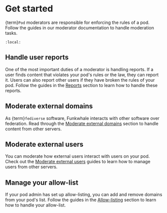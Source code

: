 # Get started

{term}`Pod` moderators are responsible for enforcing the rules of a pod. Follow the guides in our moderator documentation to handle moderation tasks.

```{contents}
:local:
```

## Handle user reports

One of the most important duties of a moderator is handling reports. If a user finds content that violates your pod's rules or the law, they can report it. Users can also report other users if they have broken the rules of your pod. Follow the guides in the [Reports](reports/index.md) section to learn how to handle these reports.

## Moderate external domains

As {term}`fediverse` software, Funkwhale interacts with other software over federation. Read through the [Moderate external domains](domains/index.md) section to handle content from other servers.

## Moderate external users

You can moderate how external users interact with users on your pod. Check out the [Moderate external users](users/index.md) guides to learn how to manage users from other servers.

## Manage your allow-list

If your pod admin has set up allow-listing, you can add and remove domains from your pod's list. Follow the guides in the [Allow-listing](allow_listing/index.md) section to learn how to handle your allow-list.
